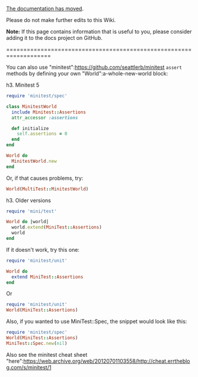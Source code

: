 [The documentation has moved](https://docs.cucumber.io/).

Please do not make further edits to this Wiki.

**Note:** If this page contains information that is useful to you, please consider adding it to the docs project on GitHub.

===================================================================

You can also use "minitest":https://github.com/seattlerb/minitest <code>assert</code> methods by defining your own "World":a-whole-new-world block:

h3. Minitest 5

```ruby
require 'minitest/spec'

class MinitestWorld
  include Minitest::Assertions
  attr_accessor :assertions

  def initialize
    self.assertions = 0
  end
end

World do
  MinitestWorld.new
end
```

Or, if that causes problems, try:

```ruby
World(MultiTest::MinitestWorld)
```

h3. Older versions

```ruby
require 'mini/test'

World do |world|
  world.extend(MiniTest::Assertions)
  world
end
```

If it doesn't work, try this one:

```ruby
require 'minitest/unit'

World do
  extend MiniTest::Assertions
end
```

Or

```ruby
require 'minitest/unit'
World(MiniTest::Assertions)
```

Also, if you wanted to use MiniTest::Spec, the snippet would look like this:

```ruby
require 'minitest/spec'
World(MiniTest::Assertions)
MiniTest::Spec.new(nil)
```

Also see the minitest cheat sheet "here":https://web.archive.org/web/20120701103558/http://cheat.errtheblog.com/s/minitest/1